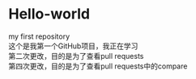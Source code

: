 # Hello-world
my first repository</br>
这个是我第一个GitHub项目，我正在学习</br>
第二次更改，目的是为了查看pull requests</br>
第四次更改，目的是为了查看pull requests中的compare</br>
